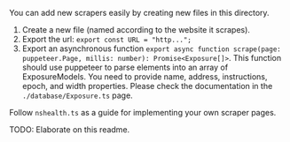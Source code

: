 You can add new scrapers easily by creating new files in this directory.

1. Create a new file (named according to the website it scrapes).
2. Export the url: `export const URL = "http...";`
3. Export an asynchronous function `export async function scrape(page: puppeteer.Page, millis: number): Promise<Exposure[]>`. This function should use puppeteer to parse elements into an array of ExposureModels. You need to provide name, address, instructions, epoch, and width properties. Please check the documentation in the `./database/Exposure.ts` page.

Follow `nshealth.ts` as a guide for implementing your own scraper pages.

TODO: Elaborate on this readme.